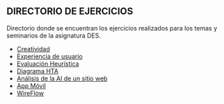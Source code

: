 ## DIRECTORIO DE EJERCICIOS

Directorio donde se encuentran los ejercicios realizados para los temas y seminarios de la asignatura DES.

- [Creatividad]()
- [Experiencia de usuario]()
- [Evaluación Heurística]()
- [Diagrama HTA]()
- [Análisis de la AI de un sitio web]()
- [App Móvil]()
- [WireFlow]()
